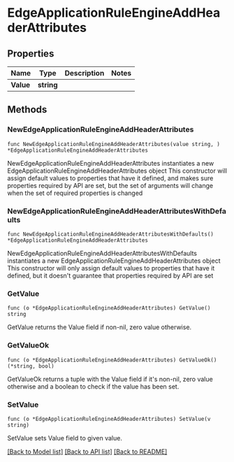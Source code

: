 # EdgeApplicationRuleEngineAddHeaderAttributes

## Properties

Name | Type | Description | Notes
------------ | ------------- | ------------- | -------------
**Value** | **string** |  | 

## Methods

### NewEdgeApplicationRuleEngineAddHeaderAttributes

`func NewEdgeApplicationRuleEngineAddHeaderAttributes(value string, ) *EdgeApplicationRuleEngineAddHeaderAttributes`

NewEdgeApplicationRuleEngineAddHeaderAttributes instantiates a new EdgeApplicationRuleEngineAddHeaderAttributes object
This constructor will assign default values to properties that have it defined,
and makes sure properties required by API are set, but the set of arguments
will change when the set of required properties is changed

### NewEdgeApplicationRuleEngineAddHeaderAttributesWithDefaults

`func NewEdgeApplicationRuleEngineAddHeaderAttributesWithDefaults() *EdgeApplicationRuleEngineAddHeaderAttributes`

NewEdgeApplicationRuleEngineAddHeaderAttributesWithDefaults instantiates a new EdgeApplicationRuleEngineAddHeaderAttributes object
This constructor will only assign default values to properties that have it defined,
but it doesn't guarantee that properties required by API are set

### GetValue

`func (o *EdgeApplicationRuleEngineAddHeaderAttributes) GetValue() string`

GetValue returns the Value field if non-nil, zero value otherwise.

### GetValueOk

`func (o *EdgeApplicationRuleEngineAddHeaderAttributes) GetValueOk() (*string, bool)`

GetValueOk returns a tuple with the Value field if it's non-nil, zero value otherwise
and a boolean to check if the value has been set.

### SetValue

`func (o *EdgeApplicationRuleEngineAddHeaderAttributes) SetValue(v string)`

SetValue sets Value field to given value.



[[Back to Model list]](../README.md#documentation-for-models) [[Back to API list]](../README.md#documentation-for-api-endpoints) [[Back to README]](../README.md)


